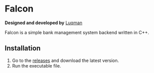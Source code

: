 # Falcon

**Designed and developed by** [Luqman](https://theluqmn.github.io/)

Falcon is a simple bank management system backend written in C++.

## Installation

1. Go to the [releases](https://github.com/theluqmn/falcon/releases) and download the latest version.
2. Run the executable file.

